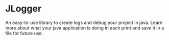 # JLogger
An easy-to-use library to create logs and debug your project in java. Learn more about what your java application is doing in each print and save it in a file for future use.
